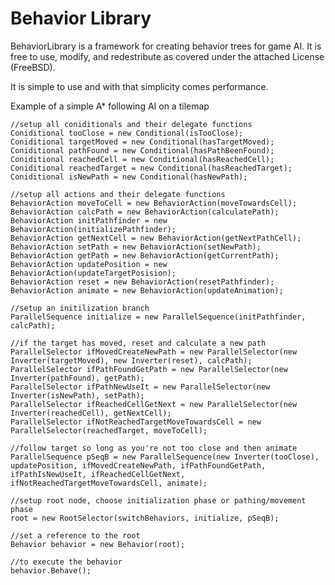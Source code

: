 Behavior Library
================

BehaviorLibrary is a framework for creating behavior trees for game AI. It is free to use, modify, and redestribute as covered under the attached License (FreeBSD).

It is simple to use and with that simplicity comes performance.

Example of a simple A* following AI on a tilemap

	//setup all coniditionals and their delegate functions
	Coniditional tooClose = new Conditional(isTooClose);
	Coniditional targetMoved = new Conditional(hasTargetMoved);
	Coniditional pathFound = new Conditional(hasPathBeenFound);
	Coniditional reachedCell = new Conditional(hasReachedCell);
	Coniditional reachedTarget = new Conditional(hasReachedTarget);
	Coniditional isNewPath = new Conditional(hasNewPath);

	//setup all actions and their delegate functions
	BehaviorAction moveToCell = new BehaviorAction(moveTowardsCell);
	BehaviorAction calcPath = new BehaviorAction(calculatePath);
	BehaviorAction initPathfinder = new BehaviorAction(initializePathfinder);
	BehaviorAction getNextCell = new BehaviorAction(getNextPathCell);
	BehaviorAction setPath = new BehaviorAction(setNewPath);
	BehaviorAction getPath = new BehaviorAction(getCurrentPath);
	BehaviorAction updatePosition = new BehaviorAction(updateTargetPosision);
	BehaviorAction reset = new BehaviorAction(resetPathfinder);
	BehaviorAction animate = new BehaviorAction(updateAnimation);

	//setup an initilization branch
	ParallelSequence initialize = new ParallelSequence(initPathfinder, calcPath);

	//if the target has moved, reset and calculate a new path
	ParallelSelector ifMovedCreateNewPath = new ParallelSelector(new Inverter(targetMoved), new Inverter(reset), calcPath);
	ParallelSelector ifPathFoundGetPath = new ParallelSelector(new Inverter(pathFound), getPath);
	ParallelSelector ifPathNewUseIt = new ParallelSelector(new Inverter(isNewPath), setPath);
	ParallelSelector ifReachedCellGetNext = new ParallelSelector(new Inverter(reachedCell), getNextCell);
	ParallelSelector ifNotReachedTargetMoveTowardsCell = new ParallelSelector(reachedTarget, moveToCell);
            
	//follow target so long as you're not too close and then animate
	ParallelSequence pSeqB = new ParallelSequence(new Inverter(tooClose), updatePosition, ifMovedCreateNewPath, ifPathFoundGetPath, ifPathIsNewUseIt, ifReachedCellGetNext, ifNotReachedTargetMoveTowardsCell, animate);

	//setup root node, choose initialization phase or pathing/movement phase
	root = new RootSelector(switchBehaviors, initialize, pSeqB);

	//set a reference to the root
	Behavior behavior = new Behavior(root);
	
	//to execute the behavior
	behavior.Behave();
		
